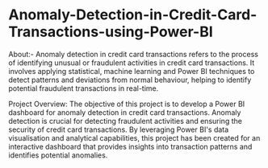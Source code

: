 # Anomaly-Detection-in-Credit-Card-Transactions-using-Power-BI
About:-
Anomaly detection in credit card transactions refers to the process of identifying unusual or fraudulent activities in credit card transactions. It involves applying statistical, machine learning and Power BI techniques to detect patterns and deviations from normal behaviour, helping to identify potential fraudulent transactions in real-time.

Project Overview:
The objective of this project is to develop a Power BI dashboard for anomaly detection in credit card transactions. Anomaly detection is crucial for detecting fraudulent activities and ensuring the security of credit card transactions. By leveraging Power BI's data visualisation and analytical capabilities, this project has been created for an interactive dashboard that provides insights into transaction patterns and identifies potential anomalies.
